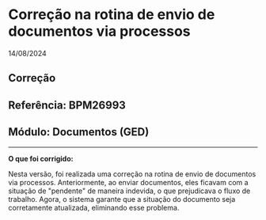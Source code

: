 # Correção na rotina de envio de documentos via processos
14/08/2024
## Correção
## Referência: BPM26993
## Módulo: Documentos (GED)
***

**O que foi corrigido:**

Nesta versão, foi realizada uma correção na rotina de envio de documentos via processos. Anteriormente, ao enviar documentos, eles ficavam com a situação de "pendente" de maneira indevida, o que prejudicava o fluxo de trabalho. Agora, o sistema garante que a situação do documento seja corretamente atualizada, eliminando esse problema.